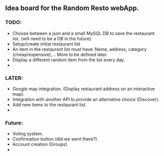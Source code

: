 ## Idea board for the Random Resto webApp.


### TODO:

- Choose between a json and a small MySQL DB to save the restaurant list. (will need to be a DB in the future).
- Setup/create initial restaurant list
- An item in the restaurant list must have: Name, address, category (cheap/expensive),... More to be defined later.
- Display a different random item from the list every day.
-


### LATER:

- Google map integration. (Display restaurant address on an interactive map).
- Integration with another API to provide an alternative choice (Discover).
- Add new items to the restaurant list.
-


### Future:

- Voting system.
- Confirmation button (did we went there?).
- Account creation (Groups).
- 